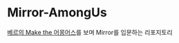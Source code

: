 # Mirror-AmongUs
 
[베르의 Make the 어몽어스](https://www.youtube.com/playlist?list=PLYQHfkihy4Aw6QjsZqwwbD4ihpwvm7N0U)를 보며 Mirror를 입문하는 리포지토리
